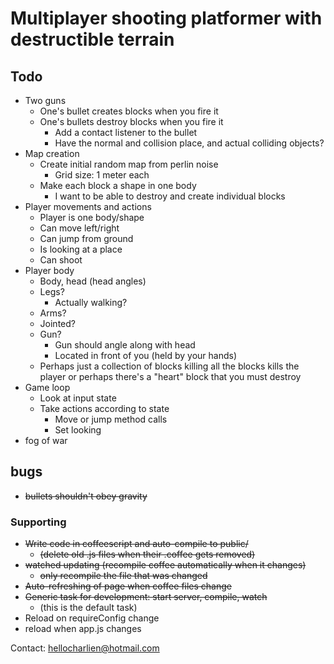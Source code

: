 Multiplayer shooting platformer with destructible terrain
=========================================================


## Todo
- Two guns
   - One's bullet creates blocks when you fire it
   - One's bullets destroy blocks when you fire it
      - Add a contact listener to the bullet
      - Have the normal and collision place, and actual colliding objects?
- Map creation
    - Create initial random map from perlin noise
        - Grid size: 1 meter each
    - Make each block a shape in one body
        - I want to be able to destroy and create individual blocks
- Player movements and actions
    - Player is one body/shape
    - Can move left/right
    - Can jump from ground
    - Is looking at a place
    - Can shoot
- Player body
    - Body, head (head angles)
    - Legs?
        - Actually walking?
    - Arms? 
    - Jointed?
    - Gun?
        - Gun should angle along with head
        - Located in front of you (held by your hands)
    - Perhaps just a collection of blocks
        killing all the blocks kills the player
        or perhaps there's a "heart" block that you must destroy
- Game loop
    - Look at input state
    - Take actions according to state
        - Move or jump method calls
        - Set looking
- fog of war

## bugs
- <s>bullets shouldn't obey gravity</s>

### Supporting
- <s>Write code in coffeescript and auto-compile to public/</s>
    - <s>(delete old .js files when their .coffee gets removed)</s>
- <s>watched updating (recompile coffee automatically when it changes)</s>
    - <s>only recompile the file that was changed</s>
- <s>Auto-refreshing of page when coffee files change</s>
- <s>Generic task for development: start server, compile, watch</s>
    - (this is the default task)
- Reload on requireConfig change
- reload when app.js changes

Contact: hellocharlien@hotmail.com

